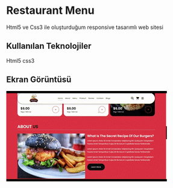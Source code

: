 <h1>Restaurant Menu </h2>

Html5 ve Css3 ile oluşturduğum responsive tasarımlı web sitesi

<h2> Kullanılan Teknolojiler </h2>

Html5
css3

<h2> Ekran Görüntüsü </h2>

![](restaurant-menu.gif)
